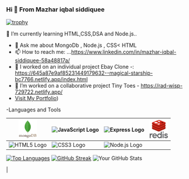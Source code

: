 ### Hi 👋 From Mazhar iqbal siddiquee
[![trophy](https://github-profile-trophy.vercel.app/?username=mazhariqbasiddiquee)](https://github.com/ryo-ma/github-profile-trophy)













 🌱 I’m currently learning HTML,CSS,DSA  and Node.js..
- 💬 Ask me about MongoDb , Node.js , CSS< HTML
- 📫 How to reach me: ...https://www.linkedin.com/in/mazhar-iqbal-siddiquee-58a48817a/
- 🔭 I worked on an individual project Ebay Clone -: https://645a87e9af85231449179632--magical-starship-bc7766.netlify.app/index.html
- 🤝 I’m worked on a collaborative project Tiny Toes - https://rad-wisp-729722.netlify.app/
- [Visit My Portfolio](https://mazhariqbasiddiquee.github.io/))





-Languages and Tools

| <img src="https://raw.githubusercontent.com/devicons/devicon/master/icons/mongodb/mongodb-original-wordmark.svg" alt="MongoDB Logo" width="50" height="50"> | <img src="https://upload.wikimedia.org/wikipedia/commons/9/99/Unofficial_JavaScript_logo_2.svg" alt="JavaScript Logo" width="50" height="50"> | <img src="https://upload.wikimedia.org/wikipedia/commons/6/64/Expressjs.png" alt="Express Logo" width="50" height="50"> | <img src="https://raw.githubusercontent.com/devicons/devicon/master/icons/redis/redis-original-wordmark.svg" alt="Redis Logo" width="50" height="50"> |
|---|---|---|---|
| <img src="https://upload.wikimedia.org/wikipedia/commons/6/61/HTML5_logo_and_wordmark.svg" alt="HTML5 Logo" width="50" height="50"> | <img src="https://upload.wikimedia.org/wikipedia/commons/d/d5/CSS3_logo_and_wordmark.svg" alt="CSS3 Logo" width="50" height="50"> | <img src="https://upload.wikimedia.org/wikipedia/commons/d/d9/Node.js_logo.svg" alt="Node.js Logo" width="50" height="50"> | |


[![Top Languages](https://github-readme-stats.vercel.app/api/top-langs/?username=mazhariqbasiddiquee&layout=compact&langs_count=5)](https://github.com/mazhariqbasiddiquee)
[![GitHub Streak](https://github-readme-streak-stats.herokuapp.com/?user=mazhariqbasiddiquee)](https://github.com/mazhariqbasiddiquee)
![Your GitHub Stats](https://github-readme-stats.vercel.app/api?username=mazhariqbasiddiquee&show_icons=true&theme=radical)










 |







